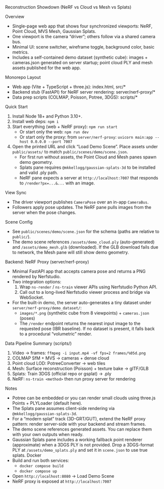 Reconstruction Showdown (NeRF vs Cloud vs Mesh vs Splats)

Overview
- Single-page web app that shows four synchronized viewports: NeRF, Point Cloud, MVS Mesh, Gaussian Splats.
- One viewport is the camera “driver”; others follow via a shared camera bus.
- Minimal UI: scene switcher, wireframe toggle, background color, basic metrics.
 - Includes a self-contained demo dataset (synthetic cube): images + cameras.json generated on server startup; point cloud PLY and mesh assets published for the web app.

Monorepo Layout
- Web app (Vite + TypeScript + three.js): index.html, src/*
- Backend stub (FastAPI) for NeRF server rendering: server/nerf-proxy/*
- Data prep scripts (COLMAP, Poisson, Potree, 3DGS): scripts/*

Quick Start
1) Install Node 18+ and Python 3.10+.
2) Install web deps: `npm i`
3) Start everything (web + NeRF proxy): `npm run start`
   - Or start only the web: `npm run dev`
   - Or start only the proxy: from `server/nerf-proxy`: `uvicorn main:app --host 0.0.0.0 --port 7007`
4) Open the printed URL and click “Load Demo Scene”. Place assets under `public/assets/` to match `public/scenes/demo/scene.json`.
   - For first run without assets, the Point Cloud and Mesh panes spawn demo geometry.
   - Splats pane requires `@mkkellogg/gaussian-splats-3d` to be installed and valid .ply path.
   - NeRF pane expects a server at `http://localhost:7007` that responds to `/render?px=...&...` with an image.

View Sync
- The driver viewport publishes `CameraPose` over an in-app `CameraBus`.
- Followers apply pose updates. The NeRF pane pulls images from the server when the pose changes.

Scene Config
- See `public/scenes/demo/scene.json` for the schema (paths are relative to `public/`).
 - The demo scene references `/assets/demo_cloud.ply` (auto-generated) and `/assets/demo_mesh.glb` (downloaded). If the GLB download fails due to network, the Mesh pane will still show demo geometry.

Backend: NeRF Proxy (server/nerf-proxy)
- Minimal FastAPI app that accepts camera pose and returns a PNG rendered by Nerfstudio.
- Two integration options:
  1) Wrap `ns-render` / `ns-train` viewer APIs using Nerfstudio Python API.
  2) Call out to a long-lived Nerfstudio viewer process and bridge via WebSocket.
 - For the built-in demo, the server auto-generates a tiny dataset under `server/nerf-proxy/demo_dataset/`:
   - `images/*.png` (synthetic cube from 8 viewpoints) + `cameras.json` (poses)
   - The `/render` endpoint returns the nearest input image to the requested pose (IBR baseline). If no dataset is present, it falls back to a procedural “volumetric” render.

Data Pipeline Summary (scripts/)
1) Video → frames: `ffmpeg -i input.mp4 -vf fps=2 frames/%05d.png`
2) COLMAP SfM + MVS → cameras + dense cloud
3) Point cloud LOD: PotreeConverter → web tiles
4) Mesh: Surface reconstruction (Poisson) + texture bake → glTF/GLB
5) Splats: Train 3DGS (official repo or gsplat) → .ply
6) NeRF: `ns-train <method>` then run proxy server for rendering

Notes
- Potree can be embedded or you can render small clouds using three.js Points + PLYLoader (default here).
- The Splats pane assumes client-side rendering via `@mkkellogg/gaussian-splats-3d`.
- For a “modern splat” track (3D-GRT/GUT), extend the NeRF proxy pattern: render server-side with your backend and stream frames.
 - The demo scene references generated assets. You can replace them with your own outputs when ready.
 - Gaussian Splats pane includes a working fallback point renderer (approximate) when a 3DGS PLY is not provided. Drop a 3DGS-format PLY at `/assets/demo_splats.ply` and set it in `scene.json` to use true splats.
Docker
- Build and run both services:
  - `docker compose build`
  - `docker compose up`
- Open `http://localhost:8080` → Load Demo Scene
- NeRF proxy is exposed at `http://localhost:7007`
